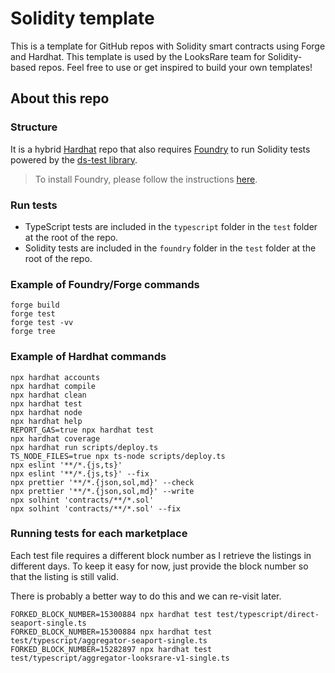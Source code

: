 # Solidity template

This is a template for GitHub repos with Solidity smart contracts using Forge and Hardhat. This template is used by the LooksRare team for Solidity-based repos. Feel free to use or get inspired to build your own templates!

## About this repo

### Structure

It is a hybrid [Hardhat](https://hardhat.org/) repo that also requires [Foundry](https://book.getfoundry.sh/index.html) to run Solidity tests powered by the [ds-test library](https://github.com/dapphub/ds-test/).

> To install Foundry, please follow the instructions [here](https://book.getfoundry.sh/getting-started/installation.html).

### Run tests

- TypeScript tests are included in the `typescript` folder in the `test` folder at the root of the repo.
- Solidity tests are included in the `foundry` folder in the `test` folder at the root of the repo.

### Example of Foundry/Forge commands

```shell
forge build
forge test
forge test -vv
forge tree
```

### Example of Hardhat commands

```shell
npx hardhat accounts
npx hardhat compile
npx hardhat clean
npx hardhat test
npx hardhat node
npx hardhat help
REPORT_GAS=true npx hardhat test
npx hardhat coverage
npx hardhat run scripts/deploy.ts
TS_NODE_FILES=true npx ts-node scripts/deploy.ts
npx eslint '**/*.{js,ts}'
npx eslint '**/*.{js,ts}' --fix
npx prettier '**/*.{json,sol,md}' --check
npx prettier '**/*.{json,sol,md}' --write
npx solhint 'contracts/**/*.sol'
npx solhint 'contracts/**/*.sol' --fix
```

### Running tests for each marketplace

Each test file requires a different block number as I retrieve the listings in different days.
To keep it easy for now, just provide the block number so that the listing is still valid.

There is probably a better way to do this and we can re-visit later.

```shell
FORKED_BLOCK_NUMBER=15300884 npx hardhat test test/typescript/direct-seaport-single.ts
FORKED_BLOCK_NUMBER=15300884 npx hardhat test test/typescript/aggregator-seaport-single.ts
FORKED_BLOCK_NUMBER=15282897 npx hardhat test test/typescript/aggregator-looksrare-v1-single.ts
```
